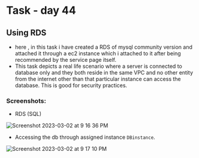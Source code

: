 # Task -  day 44

## Using RDS 

- here , in this task i have created a RDS of mysql community version and attached it through a ec2 instance which i attached to it after being recommended by the service page itself.
- This task depicts a real life scenario where a server is connected to database only and they both reside in the same VPC and no other entity from the internet other than that particular instance can access the database. This is good for security practices.

### Screenshots:
- RDS (SQL)

![Screenshot 2023-03-02 at 9 16 36 PM](https://user-images.githubusercontent.com/101057601/222479746-582eaec2-9e5d-4603-b474-2d1718eb4b87.png)

- Accessing the db through assigned instance `DBinstance`.

![Screenshot 2023-03-02 at 9 17 10 PM](https://user-images.githubusercontent.com/101057601/222479766-e91d16d3-ed89-49ed-bfd4-c91514421455.png)
